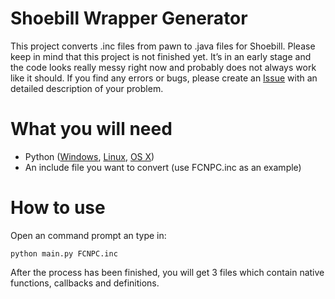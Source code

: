 # Shoebill Wrapper Generator
This project converts .inc files from pawn to .java files for Shoebill. Please keep in mind that this project is not finished yet. It’s in an early stage and the code looks really messy right now and probably does not always work like it should. If you find any errors or bugs, please create an [Issue](https://github.com/Shoebill/wrapper-generator/issues/new) with an detailed description of your problem.

# What you will need
* Python ([Windows](https://www.python.org/downloads/windows/), [Linux](http://docs.python-guide.org/en/latest/starting/install/linux/), [OS X](http://docs.python-guide.org/en/latest/starting/install/osx/))
* An include file you want to convert (use FCNPC.inc as an example)

# How to use

Open an command prompt an type in:
```
python main.py FCNPC.inc
```
After the process has been finished, you will get 3 files which contain native functions, callbacks and definitions.